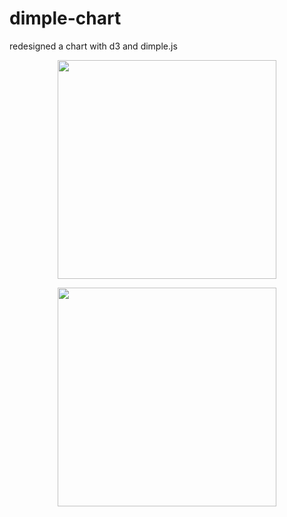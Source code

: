 # dimple-chart
redesigned a chart with d3 and dimple.js

<p align="center">
  <img src="your_relative_path_here_number_2_large_name" width="350"/>
</p>

<p align="center">
  <img src="your_relative_path_here_number_2_large_name" width="350"/>
</p>
